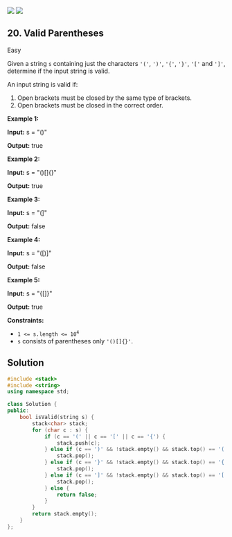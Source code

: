 [![](https://img.shields.io/github/stars/javadev/LeetCode-in-All?label=Stars&style=flat-square)](https://github.com/javadev/LeetCode-in-All)
[![](https://img.shields.io/github/forks/javadev/LeetCode-in-All?label=Fork%20me%20on%20GitHub%20&style=flat-square)](https://github.com/javadev/LeetCode-in-All/fork)

## 20\. Valid Parentheses

Easy

Given a string `s` containing just the characters `'('`, `')'`, `'{'`, `'}'`, `'['` and `']'`, determine if the input string is valid.

An input string is valid if:

1.  Open brackets must be closed by the same type of brackets.
2.  Open brackets must be closed in the correct order.

**Example 1:**

**Input:** s = "()"

**Output:** true 

**Example 2:**

**Input:** s = "()[]{}"

**Output:** true 

**Example 3:**

**Input:** s = "(]"

**Output:** false 

**Example 4:**

**Input:** s = "([)]"

**Output:** false 

**Example 5:**

**Input:** s = "{[]}"

**Output:** true 

**Constraints:**

*   <code>1 <= s.length <= 10<sup>4</sup></code>
*   `s` consists of parentheses only `'()[]{}'`.



## Solution

```cpp
#include <stack>
#include <string>
using namespace std;

class Solution {
public:
    bool isValid(string s) {
        stack<char> stack;
        for (char c : s) {
            if (c == '(' || c == '[' || c == '{') {
                stack.push(c);
            } else if (c == ')' && !stack.empty() && stack.top() == '(') {
                stack.pop();
            } else if (c == '}' && !stack.empty() && stack.top() == '{') {
                stack.pop();
            } else if (c == ']' && !stack.empty() && stack.top() == '[') {
                stack.pop();
            } else {
                return false;
            }
        }
        return stack.empty();
    }
};
```